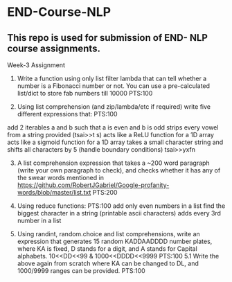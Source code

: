 # END-Course-NLP

## This repo is used for submission of END- NLP course assignments.

Week-3 Assignment

1. Write a function using only list filter lambda that can tell whether a number is a Fibonacci number or not. You can use a pre-calculated list/dict to store fab numbers till 10000 PTS:100

2. Using list comprehension (and zip/lambda/etc if required) write five different expressions that: PTS:100

add 2 iterables a and b such that a is even and b is odd
strips every vowel from a string provided (tsai>>t s)
acts like a ReLU function for a 1D array
acts like a sigmoid function for a 1D array
takes a small character string and shifts all characters by 5 (handle boundary conditions) tsai>>yxfn

3. A list comprehension expression that takes a ~200 word paragraph (write your own paragraph to check), and checks whether it has any of the swear words mentioned in https://github.com/RobertJGabriel/Google-profanity-words/blob/master/list.txt PTS:200

4. Using reduce functions: PTS:100
add only even numbers in a list
find the biggest character in a string (printable ascii characters)
adds every 3rd number in a list

5. Using randint, random.choice and list comprehensions, write an expression that generates 15 random KADDAADDDD number plates, where KA is fixed, D stands for a digit, and A stands for Capital alphabets. 10<<DD<<99 & 1000<<DDDD<<9999 PTS:100
5.1 Write the above again from scratch where KA can be changed to DL, and 1000/9999 ranges can be provided.  PTS:100
